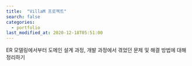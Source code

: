 ```yaml
---
title:  "VillaM 프로젝트"
search: false
categories: 
  - portfolio
last_modified_at: 2020-12-18T05:51:00
---
```


ER 모델링에서부터 도메인 설계 과정, 개발 과정에서 겪었던 문제 및 해결 방법에 대해 정리하기